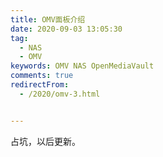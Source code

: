 ```yaml
---
title: OMV面板介绍
date: 2020-09-03 13:05:30
tag: 
  - NAS
  - OMV
keywords: OMV NAS OpenMediaVault
comments: true
redirectFrom:
  - /2020/omv-3.html


---
```


占坑，以后更新。